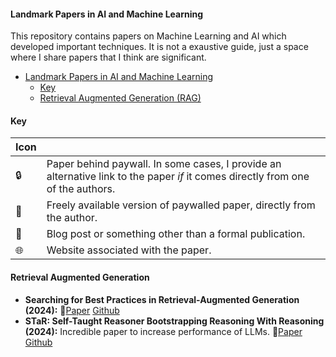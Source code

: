 #### Landmark Papers in AI and Machine Learning

This repository contains papers on Machine Learning and AI which developed important techniques. It is not a exaustive guide, just a space where I share papers that I think are significant.

- [Landmark Papers in AI and Machine Learning](#landmark-papers-in-ai-and-machine-learning)
  - [Key](#key)
  - [Retrieval Augmented Generation (RAG)](#retrieval-augmented-generation)
 
#### Key

| Icon |                                                              |
| ---- | ------------------------------------------------------------ |
| 🔒    | Paper behind paywall. In some cases, I provide an alternative link to the paper *if* it comes directly from one of the authors. |
| 🔑    | Freely available version of paywalled paper, directly from the author. |
| 📔    | Blog post or something other than a formal publication.      |
| 🌐    | Website associated with the paper.                           |

#### Retrieval Augmented Generation

- **Searching for Best Practices in Retrieval-Augmented Generation (2024):** 🔑[Paper](https://arxiv.org/pdf/2407.01219) [Github](https://github.com/FudanDNN-NLP/RAG?tab=readme-ov-file)
- **STaR: Self-Taught Reasoner Bootstrapping Reasoning With Reasoning (2024):** Incredible paper to increase performance of LLMs. 🔑[Paper](https://openreview.net/pdf?id=_3ELRdg2sgI) [Github](https://github.com/ezelikman/STaR)

